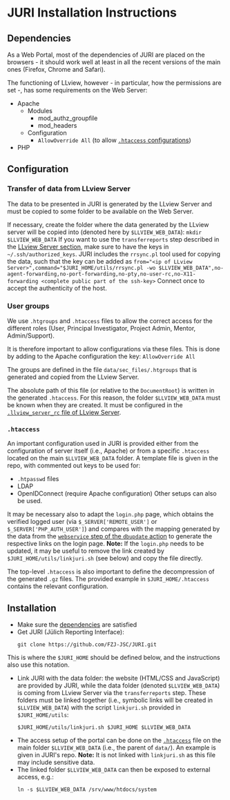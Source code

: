 # JURI Installation Instructions

## Dependencies

As a Web Portal, most of the dependencies of JURI are placed on the browsers - it should work well at least in all the recent versions of the main ones (Firefox, Chrome and Safari).

The functioning of LLview, however - in particular, how the permissions are set -, has some requirements on the Web Server:

- Apache
    - Modules
        - mod_authz_groupfile
        - mod_headers
    - Configuration
        - `AllowOverride All` (to allow [`.htaccess` configurations](#htaccess))
- PHP

## Configuration

### Transfer of data from LLview Server

The data to be presented in JURI is generated by the LLview Server and must be copied to some folder to be available on the Web Server.

If necessary, create the folder where the data generated by the LLview server will be copied into (denoted here by `$LLVIEW_WEB_DATA`):
    ```
    mkdir $LLVIEW_WEB_DATA
    ```
If you want to use the `transferreports` step described in the [LLview Server section](server_install.md#transferreports-step), make sure to have the keys in `~/.ssh/authorized_keys`. JURI includes the `rrsync.pl` tool used for copying the data, such that the key can be added as
    ```
    from="<ip of LLview Server>",command="$JURI_HOME/utils/rrsync.pl -wo $LLVIEW_WEB_DATA",no-agent-forwarding,no-port-forwarding,no-pty,no-user-rc,no-X11-forwarding <complete public part of the ssh-key>
    ```
Connect once to accept the authenticity of the host.

### User groups

We use `.htgroups` and `.htaccess` files to allow the correct access for the different roles (User, Principal Investigator, Project Admin, Mentor, Admin/Support).

It is therefore important to allow configurations via these files. This is done by adding to the Apache configuration the key:
    ```
    AllowOverride All
    ```

The groups are defined in the file `data/sec_files/.htgroups` that is generated and copied from the LLview Server. 

The absolute path of this file (or relative to the `DocumentRoot`) is written in the generated `.htaccess`. For this reason, the folder `$LLVIEW_WEB_DATA` must be known when they are created. It must be configured in the [`.llview_server_rc` file of LLview Server](server_install.md#llview_server_rc).

### `.htaccess`

An important configuration used in JURI is provided either from the configuration of server itself (i.e., Apache) or from a specific `.htaccess` located on the main `$LLVIEW_WEB_DATA` folder. A template file is given in the repo, with commented out keys to be used for:

- `.htpasswd` files
- LDAP
- OpenIDConnect (require Apache configuration)
Other setups can also be used. 

It may be necessary also to adapt the `login.php` page, which obtains the verified logged user (via `$_SERVER['REMOTE_USER']` or `$_SERVER['PHP_AUTH_USER']`) and compares with the mapping generated by the data from the [`webservice` step of the `dbupdate` action](server_install.md#webservice-step) to generate the respective links on the login page. 
    **Note:** If the `login.php` needs to be updated, it may be useful to remove the link created by `$JURI_HOME/utils/linkjuri.sh` (see below) and copy the file directly.

The top-level `.htaccess` is also important to define the decompression of the generated `.gz` files. The provided example in `$JURI_HOME/.htaccess` contains the relevant configuration.

## Installation

- Make sure the [dependencies](#dependencies) are satisfied
- Get JURI (Jülich Reporting Interface):
    ```
    git clone https://github.com/FZJ-JSC/JURI.git
    ```
This is where the `$JURI_HOME` should be defined below, and the instructions also use this notation.
- Link JURI with the data folder: the website (HTML/CSS and JavaScript) are provided by JURI, while the data folder (denoted `$LLVIEW_WEB_DATA`) is coming from LLview Server via the `transferreports` step. 
These folders must be linked together (i.e., symbolic links will be created in `$LLVIEW_WEB_DATA`) with the script `linkjuri.sh` provided in `$JURI_HOME/utils`:
    ```
    $JURI_HOME/utils/linkjuri.sh $JURI_HOME $LLVIEW_WEB_DATA
    ```
- The access setup of the portal can be done on the [`.htaccess`](#htaccess) file on the main folder `$LLVIEW_WEB_DATA` (i.e., the parent of `data/`). An example is given in JURI's repo. 
    **Note:** It is not linked with `linkjuri.sh` as this file may include sensitive data.
- The linked folder `$LLVIEW_WEB_DATA` can then be exposed to external access, e.g.:
    ```
    ln -s $LLVIEW_WEB_DATA /srv/www/htdocs/system
    ```
